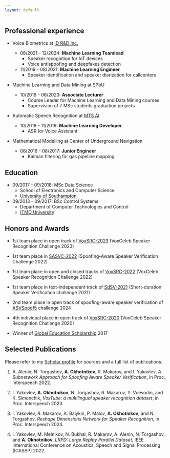 ```yaml
---
layout: default
---
```



## Professional experience

- Voice Biometrics at [ID R&D Inc.](http://idrnd.ai/)
  - 08/2021 - 12/2024: **Machine Learning Teamlead**
    - Speaker recognition for IoT devices
    - Voice antispoofing and deepfakes detection
  - 11/2019 - 08/2021: **Machine Learning Engineer**
    - Speaker identification and speaker diarization for callcenters
  
- Machine Learning and Data Mining at [SPbU](https://english.spbu.ru/)
  - 10/2019 - 06/2023: **Associate Lecturer**
    - Course Leader for Machine Learning and Data Mining courses
    - Supervision of 7 MSc students graduation projects
  
- Automatic Speech Recognition at [MTS AI](https://mts.ai/)
  - 10/2018 - 11/2019: **Machine Learning Developer**
    - ASR for Voice Assistant

- Mathematical Modelling at Center of Underground Navigation
  - 08/2016 - 08/2017: **Junior Engineer**
    - Kalman filtering for gas pipeline mapping


## Education

- 09/2017 - 09/2018: MSc Data Science
  - School of Electronics and Computer Science
  - [University of Southampton](https://www.southampton.ac.uk/)
- 09/2013 - 09/2017: BSc Control Systems
  - Department of Computer Technologies and Control
  - [ITMO University](https://en.itmo.ru/)


## Honors and Awards

- 1st team place in open track of [VoxSRC-2023](https://mm.kaist.ac.kr/datasets/voxceleb/voxsrc/interspeech2023.html) (VoxCeleb Speaker Recognition Challenge 2023) 
- 1st team place in [SASVC-2022](https://sasv-challenge.github.io/challenge_results/) (Spoofing-Aware Speaker Verification Challenge 2022)
- 1st team place in open and closed tracks of [VoxSRC-2022](http://mm.kaist.ac.kr/datasets/voxceleb/voxsrc/interspeech2022.html) (VoxCeleb Speaker Recognition Challenge 2022) 
- 1st team place in text-independent track of [SdSV-2021](https://competitions.codalab.org/competitions/28269#results) (Short-duration Speaker Verification challenge 2021)
- 2nd team place in open track of spoofing-aware speaker verification of [ASVSpoof5](https://www.asvspoof.org/) challenge 2024
- 4th individual place in open track of [VoxSRC-2020](https://competitions.codalab.org/competitions/26120#results) (VoxCeleb Speaker Recognition Challenge 2020)

- Winner of [Global Education Scholarship](https://educationglobal.ru/en/general_program_information/) 2017


## Selected Publications
Please refer to my [Scholar profile](https://scholar.google.com/citations?user=tAvtYTMAAAAJ&hl=en) for sources and a full list of publications.

1. A. Alenin, N. Torgashov, **A. Okhotnikov**, R. Makarov, and I. Yakovlev, *A Subnetwork Approach for Spoofing Aware Speaker Verification*, in Proc. Interspeech 2022.

2. I. Yakovlev, **A. Okhotnikov**, N. Torgashov, R. Makarov, Y. Voevodin, and K. Simonchik, *VoxTube: a multilingual speaker recognition dataset*, in Proc. Interspeech 2023.

3. I. Yakovlev, R. Makarov, A. Balykin, P. Malov, **A. Okhotnikov**, and N. Torgashov, *Reshape Dimensions Network for Speaker Recognition*, in Proc. Interspeech 2024.

4. I. Yakovlev, M. Melnikov, N. Bukhal, R. Makarov, A. Alenin, N. Torgashov, and **A. Okhotnikov**, *LRPD: Large Replay Parallel Dataset*, IEEE International Conference on Acoustics, Speech and Signal Processing (ICASSP) 2022.
